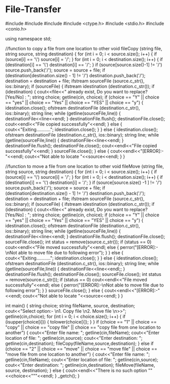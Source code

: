 # File-Transfer

#include <iostream>
#include <string>
#include <fstream>
#include <ctype.h>
#include <stdio.h>
#include <conio.h>

using namespace std;

//function  to copy a file from one location to other
void fileCopy (string file, string source, string destination)
{
    for (int i = 0; i < source.size(); i++)
    {
        if (source[i] == '\\')
            source[i] = '/';
    }
    for (int i = 0; i < destination.size(); i++)
    {
        if (destination[i] == '\\')
            destination[i] == '/';
    }
    if (source[source.size()-1] != '/')
        source.push_back('/');
    source = source + file;
    if (destination[destination.size() - 1] != '/')
        destination.push_back('/');
    destination = destination + file;
    ifstream sourceFile (source.c_str(), ios::binary);
    if (sourceFile)
    {
        ifstream idestination (destination.c_str());
        if (idestination)
        {
            cout<<file<<" already exist, Do you want to replace? [Yes/No] : ";
            string choice;
            getline(cin, choice);
            if (choice == "Y" || choice == "yes" || choice == "Yes" || choice == "YES" || choice == "y")
            {
                idestination.close();
                ofstream destinationFile (destination.c_str(), ios::binary);
                string line;
                while (getline(sourceFile,line))
                {
                    destinationFile<<line<<endl;
                }
                destinationFile.flush();
                destinationFile.close();
                cout<<endl<<"File copied successfully"<<endl;
            }
            else
            {
                cout<<"Exiting...........";
                idestination.close();
            }
        }
        else
        {
            idestination.close();
            ofstream destinationFile (destination.c_str(), ios::binary);
            string line;
            while (getline(sourceFile,line))
            {
                destinationFile<<line<<endl;
            }
            destinationFile.flush();
            destinationFile.close();
            cout<<endl<<"File copied successfully"<<endl;
        }
        sourceFile.close();
    }
    else
    {
        cout<<endl<<"[ERROR]:-"<<endl;
        cout<<"Not able to locate "<<source<<endl;
    }
}

//function to move a file from one location to other
void fileMove (string file, string source, string destination)
{
    for (int i = 0; i < source.size(); i++)
    {
        if (source[i] == '\\')
            source[i] = '/';
    }
    for (int i = 0; i < destination.size(); i++)
    {
        if (destination[i] == '\\')
            destination[i] = '/';
    }
    if (source[source.size() -1 ] != '/')
        source.push_back('/');
    source = source + file;
    if (destination[destination.size() - 1] != '/')
        destination.push_back('/');
    destination = destination + file;
    ifstream sourceFile (source.c_str(), ios::binary);
    if (sourceFile)
    {
        ifstream idestination (destination.c_str());
        if (idestination)
        {
            cout<<file<<" already exist, Do you want to replace? [Yes/No] : ";
            string choice;
            getline(cin, choice);
            if (choice == "Y" || choice == "yes" || choice == "Yes" || choice == "YES" || choice == "y")
            {
                idestination.close();
                ofstream destinationFile (destination.c_str(), ios::binary);
                string line;
                while (getline(sourceFile,line))
                {
                    destinationFile<<line<<endl;
                }
                destinationFile.flush();
                destinationFile.close();
                sourceFile.close();
                int status = remove(source.c_str());
                if (status == 0)
                    cout<<endl<<"File moved successfully"<<endl;
                else
                {
                    perror("[ERROR]:-\nNot able to move file due to following error");
                }
            }
            else
            {
                cout<<"Exiting...........";
                idestination.close();
            }
        }
        else
        {
            idestination.close();
            ofstream destinationFile (destination.c_str(), ios::binary);
            string line;
            while (getline(sourceFile,line))
            {
                destinationFile<<line<<endl;;
            }
            destinationFile.flush();
            destinationFile.close();
            sourceFile.close();
            int status = remove(source.c_str());
            if (status == 0)
                cout<<endl<<"File moved successfully"<<endl;
            else
            {
                perror("[ERROR]:-\nNot able to move file due to following error");
            }
        }
        sourceFile.close();
    }
    else
    {
        cout<<endl<<"[ERROR]:-"<<endl;
        cout<<"Not able to locate "<<source<<endl;
    }
}

int main()
{
    string choice;
    string fileName, source, destination;
    cout<<"Select option:- \n1. Copy file \n2. Move file \n>>"; getline(cin,choice);
    for (int i = 0; i < choice.size(); i++)
    {
        if (isupper(choice[i]))
        {
            tolower(choice[i]);
        }
    }
    if (choice == "1" || choice == "copy" || choice == "copy file" || choice == "copy file from one location to another")
    {
        cout<<"Enter file name: "; getline(cin,fileName);
        cout<<"Enter location of file: "; getline(cin,source);
        cout<<"Enter destination: "; getline(cin,destination);
        fileCopy(fileName,source,destination);
    }
    else if (choice == "2" || choice == "move" || choice == "move file" || choice == "move file from one location to another")
    {
        cout<<"Enter file name: "; getline(cin,fileName);
        cout<<"Enter location of file: "; getline(cin,source);
        cout<<"Enter destination: "; getline(cin,destination);
        fileMove(fileName, source, destination);
    }
    else
    {
        cout<<endl<<"There is no such option \""<<choice<<"\""<<endl;
    }
    _getch();
}
